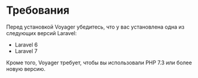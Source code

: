 # Требования

Перед установкой Voyager убедитесь, что у вас установлена одна из следующих версий Laravel:

* Laravel 6
* Laravel 7

Кроме того, Voyager требует, чтобы вы использовали PHP 7.3 или более новую версию.

